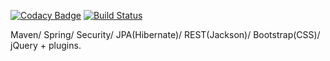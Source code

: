 [![Codacy Badge](https://api.codacy.com/project/badge/grade/141f0cae2145471e93238c47c7f7c9f3)](https://www.codacy.com/app/mononofuu/calories-management) [![Build Status](https://travis-ci.org/Mononofuu/calories-management.svg?branch=master)](https://travis-ci.org/Mononofuu/calories-management)

Maven/ Spring/ Security/ JPA(Hibernate)/ REST(Jackson)/ Bootstrap(CSS)/ jQuery + plugins.
